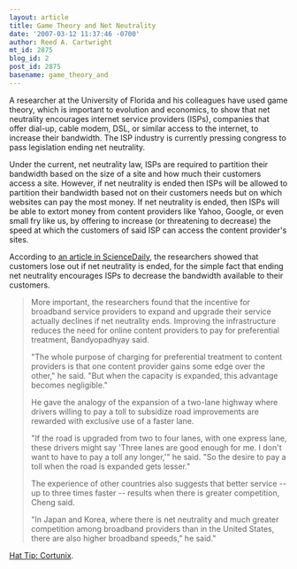 ```yaml
---
layout: article
title: Game Theory and Net Neutrality
date: '2007-03-12 11:37:46 -0700'
author: Reed A. Cartwright
mt_id: 2875
blog_id: 2
post_id: 2875
basename: game_theory_and
---
```

A researcher at the University of Florida and his colleagues have used game theory, which is important to evolution and economics, to show that net neutrality encourages internet service providers (ISPs), companies that offer dial-up, cable modem, DSL, or similar access to the internet, to increase their bandwidth.  The ISP industry is currently pressing congress to pass legislation ending net neutrality. 

Under the current, net neutrality law, ISPs are required to partition their bandwidth based on the size of a site and how much their customers access a site.  However, if net neutrality is ended then ISPs will be allowed to partition their bandwidth based not on their customers needs but on which websites can pay the most money.  If net neutrality is ended, then ISPs will be able to extort money from content providers like Yahoo, Google, or even small fry like us, by offering to increase (or threatening to decrease) the speed at which the customers of said ISP can access the content provider's sites.

According to [an article in ScienceDaily](http://www.sciencedaily.com/releases/2007/03/070307152525.htm), the researchers showed that customers lose out if net neutrality is ended, for the simple fact that ending net neutrality encourages ISPs to decrease the bandwidth available to their customers.

> More important, the researchers found that the incentive for broadband service providers to expand and upgrade their service actually declines if net neutrality ends. Improving the infrastructure reduces the need for online content providers to pay for preferential treatment, Bandyopadhyay said.
> 
> "The whole purpose of charging for preferential treatment to content providers is that one content provider gains some edge over the other," he said. "But when the capacity is expanded, this advantage becomes negligible."
> 
> He gave the analogy of the expansion of a two-lane highway where drivers willing to pay a toll to subsidize road improvements are rewarded with exclusive use of a faster lane.
> 
> "If the road is upgraded from two to four lanes, with one express lane, these drivers might say 'Three lanes are good enough for me. I don't want to have to pay a toll any longer,'" he said. "So the desire to pay a toll when the road is expanded gets lesser."
> 
> The experience of other countries also suggests that better service -- up to three times faster -- results when there is greater competition, Cheng said.
> 
> "In Japan and Korea, where there is net neutrality and much greater competition among broadband providers than in the United States, there are also higher broadband speeds," he said."

[Hat Tip: Cortunix](http://scienceblogs.com/clock/2007/03/a_data_point_for_net_neutralit.php).
